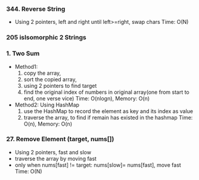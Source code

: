 ### 344. Reverse String
- Using 2 pointers, left and right until left>=right, swap chars
    Time: O(N)
### 205 isIsomorphic 2 Strings

### 1. Two Sum
-   Method1: 
    1. copy the array, 
    2. sort the copied array, 
    3. using 2 pointers to find target
    4. find the original index of numbers in original array(one from start to end, one verse vice)
    Time: O(nlogn), Memory: O(n)
-  Method2: Using HashMap
    1. use the HashMap to record the element as key and its index as value
    2. traverse the array, to find if remain has existed in the hashmap
    Time: O(n), Memory: O(n)
    
### 27. Remove Element (target, nums[])
- Using 2 pointers, fast and slow
- traverse the array by moving fast 
- only when nums[fast] != target: nums[slow]= nums[fast], move fast
    Time: O(N)

